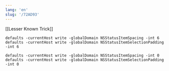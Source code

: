 ```yaml
---
lang: 'en'
slug: '/72AD93'
---
```


[[Lesser Known Trick]]

```shell
defaults -currentHost write -globalDomain NSStatusItemSpacing -int 6
defaults -currentHost write -globalDomain NSStatusItemSelectionPadding -int 6
```

```shell
defaults -currentHost write -globalDomain NSStatusItemSpacing -int 0
defaults -currentHost write -globalDomain NSStatusItemSelectionPadding -int 0
```
